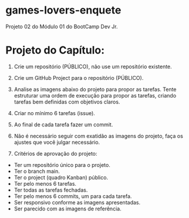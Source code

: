 # games-lovers-enquete
Projeto 02 do Módulo 01 do BootCamp Dev Jr.

# Projeto do Capítulo:

1. Crie um repositório (PÚBLICO), não use um repositório existente. 
2. Crie um GitHub Project para o repositório (PÚBLICO).
3. Analise as imagens abaixo do projeto para propor as tarefas. Tente estruturar uma ordem de execução para propor as tarefas, criando tarefas bem definidas com objetivos claros.
4. Criar no mínimo 6 tarefas (issue).
5. Ao final de cada tarefa fazer um commit.
6. Não é necessário seguir com exatidão as imagens do projeto, faça os ajustes que você julgar necessário.

7. Critérios de aprovação do projeto:
* Ter um repositório único para o projeto.
* Ter o branch main.
* Ter o project (quadro Kanban)  público.
* Ter pelo menos 6 tarefas.
* Ter todas as tarefas fechadas.
* Ter pelo menos 6 commits, um para cada tarefa.
* Ser responsivo conforme as imagens apresentadas.
* Ser parecido com as imagens de referência.
